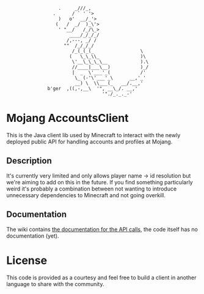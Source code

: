                        .     _///_,
                     .      / ` ' '>
                       )   o'  __/_'>
                      (   /  _/  )_\'>
                       ' "__/   /_/\_>
                           ____/_/_/_/
                          /,---, _/ /
                         ""  /_/_/_/
                            /_(_(_(_                 \
                           (   \_\_\\_               )\
                            \'__\_\_\_\__            ).\
                            //____|___\__)           )_/
                            |  _  \'___'_(           /'
                             \_ (-'\'___'_\      __,'_'
                             __) \  \\___(_   __/.__,'
                   b'ger  ,((,-,__\  '", __\_/. __,'
                                       '"./_._._-'


# Mojang AccountsClient

This is the Java client lib used by Minecraft to interact with the newly deployed public API for handling accounts and profiles at Mojang.


## Description

It's currently very limited and only allows player name -> id resolution but we're aiming to add on this in the future.
If you find something particularly weird it's probably a combination between not wanting to introduce unnecessary dependencies to Minecraft and not going overkill.


## Documentation

The wiki contains [the documentation for the API calls](/Mojang/AccountsClient/wiki), the code itself has no documentation (yet).


# License 

This code is provided as a courtesy and feel free to build a client in another language to share with the community.
